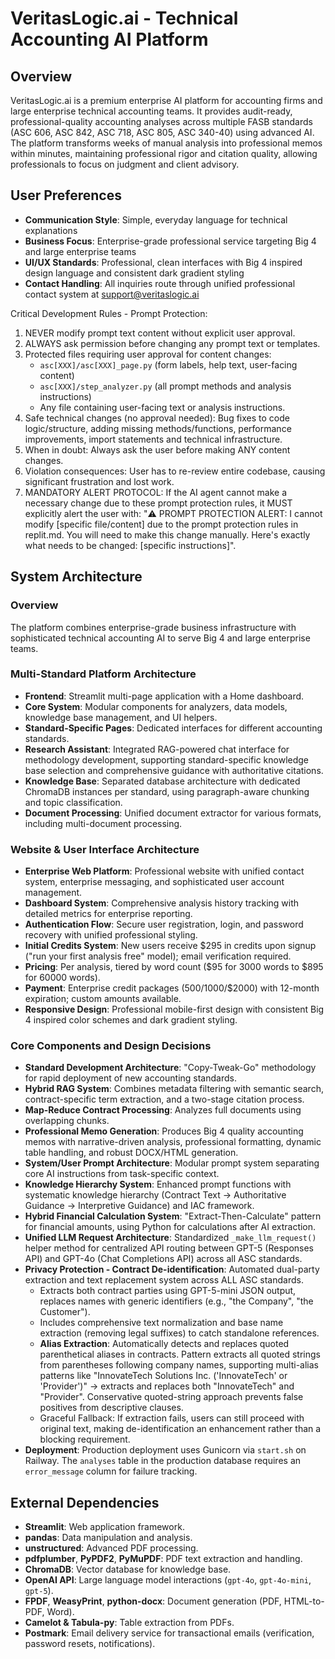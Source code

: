 # VeritasLogic.ai - Technical Accounting AI Platform

## Overview
VeritasLogic.ai is a premium enterprise AI platform for accounting firms and large enterprise technical accounting teams. It provides audit-ready, professional-quality accounting analyses across multiple FASB standards (ASC 606, ASC 842, ASC 718, ASC 805, ASC 340-40) using advanced AI. The platform transforms weeks of manual analysis into professional memos within minutes, maintaining professional rigor and citation quality, allowing professionals to focus on judgment and client advisory.

## User Preferences
- **Communication Style**: Simple, everyday language for technical explanations
- **Business Focus**: Enterprise-grade professional service targeting Big 4 and large enterprise teams
- **UI/UX Standards**: Professional, clean interfaces with Big 4 inspired design language and consistent dark gradient styling
- **Contact Handling**: All inquiries route through unified professional contact system at support@veritaslogic.ai

Critical Development Rules - Prompt Protection:
1. NEVER modify prompt text content without explicit user approval.
2. ALWAYS ask permission before changing any prompt text or templates.
3. Protected files requiring user approval for content changes:
   - `asc[XXX]/asc[XXX]_page.py` (form labels, help text, user-facing content)
   - `asc[XXX]/step_analyzer.py` (all prompt methods and analysis instructions)
   - Any file containing user-facing text or analysis instructions.
4. Safe technical changes (no approval needed): Bug fixes to code logic/structure, adding missing methods/functions, performance improvements, import statements and technical infrastructure.
5. When in doubt: Always ask the user before making ANY content changes.
6. Violation consequences: User has to re-review entire codebase, causing significant frustration and lost work.
7. MANDATORY ALERT PROTOCOL: If the AI agent cannot make a necessary change due to these prompt protection rules, it MUST explicitly alert the user with: "⚠️ PROMPT PROTECTION ALERT: I cannot modify [specific file/content] due to the prompt protection rules in replit.md. You will need to make this change manually. Here's exactly what needs to be changed: [specific instructions]".

## System Architecture

### Overview
The platform combines enterprise-grade business infrastructure with sophisticated technical accounting AI to serve Big 4 and large enterprise teams.

### Multi-Standard Platform Architecture
- **Frontend**: Streamlit multi-page application with a Home dashboard.
- **Core System**: Modular components for analyzers, data models, knowledge base management, and UI helpers.
- **Standard-Specific Pages**: Dedicated interfaces for different accounting standards.
- **Research Assistant**: Integrated RAG-powered chat interface for methodology development, supporting standard-specific knowledge base selection and comprehensive guidance with authoritative citations.
- **Knowledge Base**: Separated database architecture with dedicated ChromaDB instances per standard, using paragraph-aware chunking and topic classification.
- **Document Processing**: Unified document extractor for various formats, including multi-document processing.

### Website & User Interface Architecture
- **Enterprise Web Platform**: Professional website with unified contact system, enterprise messaging, and sophisticated user account management.
- **Dashboard System**: Comprehensive analysis history tracking with detailed metrics for enterprise reporting.
- **Authentication Flow**: Secure user registration, login, and password recovery with unified professional styling.
- **Initial Credits System**: New users receive $295 in credits upon signup ("run your first analysis free" model); email verification required.
- **Pricing**: Per analysis, tiered by word count ($95 for 3000 words to $895 for 60000 words).
- **Payment**: Enterprise credit packages ($500/$1000/$2000) with 12-month expiration; custom amounts available.
- **Responsive Design**: Professional mobile-first design with consistent Big 4 inspired color schemes and dark gradient styling.

### Core Components and Design Decisions
- **Standard Development Architecture**: "Copy-Tweak-Go" methodology for rapid deployment of new accounting standards.
- **Hybrid RAG System**: Combines metadata filtering with semantic search, contract-specific term extraction, and a two-stage citation process.
- **Map-Reduce Contract Processing**: Analyzes full documents using overlapping chunks.
- **Professional Memo Generation**: Produces Big 4 quality accounting memos with narrative-driven analysis, professional formatting, dynamic table handling, and robust DOCX/HTML generation.
- **System/User Prompt Architecture**: Modular prompt system separating core AI instructions from task-specific context.
- **Knowledge Hierarchy System**: Enhanced prompt functions with systematic knowledge hierarchy (Contract Text → Authoritative Guidance → Interpretive Guidance) and IAC framework.
- **Hybrid Financial Calculation System**: "Extract-Then-Calculate" pattern for financial amounts, using Python for calculations after AI extraction.
- **Unified LLM Request Architecture**: Standardized `_make_llm_request()` helper method for centralized API routing between GPT-5 (Responses API) and GPT-4o (Chat Completions API) across all ASC standards.
- **Privacy Protection - Contract De-identification**: Automated dual-party extraction and text replacement system across ALL ASC standards.
  - Extracts both contract parties using GPT-5-mini JSON output, replaces names with generic identifiers (e.g., "the Company", "the Customer").
  - Includes comprehensive text normalization and base name extraction (removing legal suffixes) to catch standalone references.
  - **Alias Extraction**: Automatically detects and replaces quoted parenthetical aliases in contracts. Pattern extracts all quoted strings from parentheses following company names, supporting multi-alias patterns like "InnovateTech Solutions Inc. ('InnovateTech' or 'Provider')" → extracts and replaces both "InnovateTech" and "Provider". Conservative quoted-string approach prevents false positives from descriptive clauses.
  - Graceful Fallback: If extraction fails, users can still proceed with original text, making de-identification an enhancement rather than a blocking requirement.
- **Deployment**: Production deployment uses Gunicorn via `start.sh` on Railway. The `analyses` table in the production database requires an `error_message` column for failure tracking.

## External Dependencies
- **Streamlit**: Web application framework.
- **pandas**: Data manipulation and analysis.
- **unstructured**: Advanced PDF processing.
- **pdfplumber**, **PyPDF2**, **PyMuPDF**: PDF text extraction and handling.
- **ChromaDB**: Vector database for knowledge base.
- **OpenAI API**: Large language model interactions (`gpt-4o`, `gpt-4o-mini`, `gpt-5`).
- **FPDF**, **WeasyPrint**, **python-docx**: Document generation (PDF, HTML-to-PDF, Word).
- **Camelot & Tabula-py**: Table extraction from PDFs.
- **Postmark**: Email delivery service for transactional emails (verification, password resets, notifications).